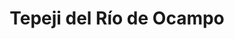 ---
title: Tepeji del Río de Ocampo
url: /tepeji-del-rio-de-ocampo/
latitude: 20.075
longitude: -99.613
---